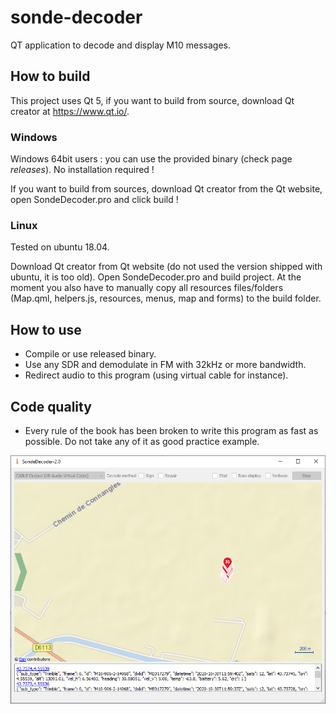 # sonde-decoder

QT application to decode and display M10 messages.

## How to build

This project uses Qt 5, if you want to build from source, download Qt creator at https://www.qt.io/.

### Windows

Windows 64bit users : you can use the provided binary (check page _releases_). No installation required !

If you want to build from sources, download Qt creator from the Qt website, open SondeDecoder.pro and click build !

### Linux

Tested on ubuntu 18.04.

Download Qt creator from Qt website (do not used the version shipped with ubuntu, it is too old). Open SondeDecoder.pro and build project.
At the moment you also have to manually copy all resources files/folders (Map.qml, helpers.js, resources, menus, map and forms) to the build folder.

## How to use

- Compile or use released binary.
- Use any SDR and demodulate in FM with 32kHz or more bandwidth.
- Redirect audio to this program (using virtual cable for instance).

## Code quality

- Every rule of the book has been broken to write this program as fast as possible. Do not take any of it as good practice example.


![GUI](resources/GUI.png)

